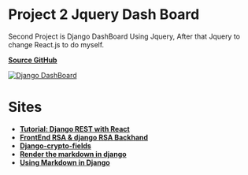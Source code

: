 # Project 2 Jquery Dash Board

Second Project is Django DashBoard Using Jquery, After that Jquery to change React.js to do myself.

**[Source GitHub](https://github.com/CryceTruly/trulyexpensesyoutube)**

[![Django DashBoard](https://i.ytimg.com/vi/gAI218HSK8s/hqdefault.jpg?sqp=-oaymwEXCNACELwBSFryq4qpAwkIARUAAIhCGAE=&rs=AOn4CLB87FLDaCfkKH6CoVdOvIPar1r66g)](https://www.youtube.com/playlist?list=PLx-q4INfd95G-wrEjKDAcTB1K-8n1sIiz)

# Sites

- **[Tutorial: Django REST with React](https://www.valentinog.com/blog/drf/)**
- **[FrontEnd RSA & django RSA Backhand](https://blog.csdn.net/qq_41860162/article/details/89358772)**
- **[Django-crypto-fields](https://pypi.org/project/django-crypto-fields/)**
- **[Render the markdown in django](https://www.imzjy.com/blog/2018-05-20-render-the-markdown-in-django)**
- **[Using Markdown in Django](https://hakibenita.com/django-markdown)**
